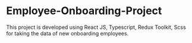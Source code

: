 # Employee-Onboarding-Project
This project is developed using React JS, Typescript, Redux Toolkit, Scss for taking the data of new onboarding employees.
